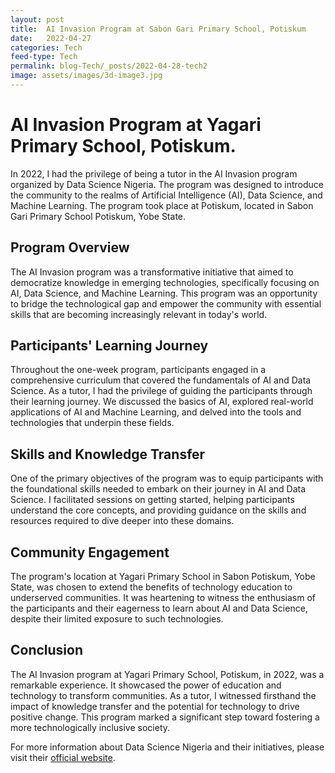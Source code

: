```yaml
---
layout: post
title:  AI Invasion Program at Sabon Gari Primary School, Potiskum
date:   2022-04-27
categories: Tech
feed-type: Tech
permalink: blog-Tech/_posts/2022-04-28-tech2
image: assets/images/3d-image3.jpg
---
```


# AI Invasion Program at Yagari Primary School, Potiskum.

In 2022, I had the privilege of being a tutor in the AI Invasion program organized by Data Science Nigeria. The program was designed to introduce the community to the realms of Artificial Intelligence (AI), Data Science, and Machine Learning. The program took place at Potiskum, located in Sabon Gari Primary School Potiskum, Yobe State.

## Program Overview

The AI Invasion program was a transformative initiative that aimed to democratize knowledge in emerging technologies, specifically focusing on AI, Data Science, and Machine Learning. This program was an opportunity to bridge the technological gap and empower the community with essential skills that are becoming increasingly relevant in today's world.

## Participants' Learning Journey

Throughout the one-week program, participants engaged in a comprehensive curriculum that covered the fundamentals of AI and Data Science. As a tutor, I had the privilege of guiding the participants through their learning journey. We discussed the basics of AI, explored real-world applications of AI and Machine Learning, and delved into the tools and technologies that underpin these fields.

## Skills and Knowledge Transfer

One of the primary objectives of the program was to equip participants with the foundational skills needed to embark on their journey in AI and Data Science. I facilitated sessions on getting started, helping participants understand the core concepts, and providing guidance on the skills and resources required to dive deeper into these domains.

## Community Engagement

The program's location at Yagari Primary School in Sabon Potiskum, Yobe State, was chosen to extend the benefits of technology education to underserved communities. It was heartening to witness the enthusiasm of the participants and their eagerness to learn about AI and Data Science, despite their limited exposure to such technologies.

## Conclusion

The AI Invasion program at Yagari Primary School, Potiskum, in 2022, was a remarkable experience. It showcased the power of education and technology to transform communities. As a tutor, I witnessed firsthand the impact of knowledge transfer and the potential for technology to drive positive change. This program marked a significant step toward fostering a more technologically inclusive society.

For more information about Data Science Nigeria and their initiatives, please visit their [official website](https://www.datasciencenigeria.org/).
